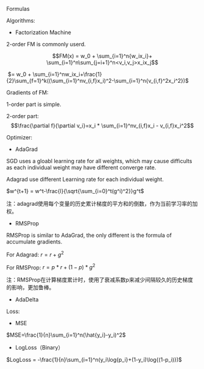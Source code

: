 Formulas

Algorithms:

* Factorization Machine

2-order FM is commonly userd.

$$FM(x) = w_0 + \sum_{i=1}^n{w_ix_i}+ \sum_{i=1}^n\sum_{j=i+1}^n<v_i,v_j>x_ix_j$$

​     		  $= w_0 + \sum_{i=1}^nw_ix_i+\frac{1}{2}\sum_{f=1}^k((\sum_{i=1}^nv_{i,f}x_i)^2-\sum_{i=1}^n{v_{i,f}^2x_i^2})$

Gradients of FM:

1-order part is simple.

2-order part: $$\frac{\partial f}{\partial v_i}=x_i * \sum_{i=1}^nv_{i,f}x_i - v_{i,f}x_i^2$$



Optimizer:

* AdaGrad

SGD uses a gloabl learning rate for all weights, which may cause difficults as each individual weight may have different converge rate.

Adagrad use different Learning rate for each individual weight.

$w^{t+1} = w^t-\frac{l}{\sqrt{\sum_{i=0}^t(g^i)^2}}g^t$

注：adagrad使用每个变量的历史累计梯度的平方和的倒数，作为当前学习率的加权。

* RMSProp

RMSProp is similar to AdaGrad, the only different is the formula of accumulate gradients.

For Adagrad: $r=r+g^2$

For RMSProp: $r=p*r+(1-p)*g^2$

注：RMSProp在计算梯度累计时，使用了衰减系数p来减少间隔较久的历史梯度的影响，更加鲁棒。

* AdaDelta



Loss:

* MSE

$MSE=\frac{1}{n}\sum_{i=1}^n(\hat{y_i}-y_i)^2$

* LogLoss（Binary）

$LogLoss = -\frac{1}{n}\sum_{i=1}^n(y_i\log{p_i}+(1-y_i)\log{(1-p_i)})$

